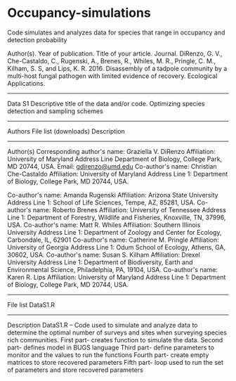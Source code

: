# Occupancy-simulations
Code simulates and analyzes data for species that range in occupancy and detection probability

Author(s). Year of publication. Title of your article. Journal. 
DiRenzo, G. V., Che-Castaldo, C., Rugenski, A., Brenes, R., Whiles, M. R., Pringle, C. M., Kilham, S. S, and Lips, K. R. 2016. Disassembly of a tadpole community by a multi-host fungal pathogen with limited evidence of recovery. Ecological Applications.
________________________________________
Data S1
Descriptive title of the data and/or code. 
Optimizing species detection and sampling schemes
________________________________________
Authors
File list (downloads)
Description
________________________________________
Author(s)
Corresponding author's name: Graziella V. DiRenzo
Affiliation: University of Maryland
Address Line Department of Biology, College Park, MD 20744, USA.
Email: gdirenzo@umd.edu
Co-author's name: Christian Che-Castaldo
Affiliation: University of Maryland
Address Line 1: Department of Biology, College Park, MD 20744, USA.

Co-author's name: Amanda Rugenski
Affiliation: Arizona State University
Address Line 1: School of Life Sciences, Tempe, AZ, 85281, USA.
Co-author's name: Roberto Brenes
Affiliation: University of Tennessee
Address Line 1: Department of Forestry, Wildlife and Fisheries, Knoxville, TN, 37996, USA.
Co-author's name: Matt R. Whiles
Affiliation: Southern Illinois University 
Address Line 1: Department of Zoology and Center for Ecology, Carbondale, IL, 62901
Co-author's name: Catherine M. Pringle
Affiliation: University of Georgia
Address Line 1: Odum School of Ecology, Athens, GA, 30602, USA.
Co-author's name: Susan S. Kilham
Affiliation: Drexel University
Address Line 1: Department of Biodiversity, Earth and Environmental Science, Philadelphia, PA, 19104, USA.
Co-author's name: Karen R. Lips
Affiliation: University of Maryland
Address Line 1: Department of Biology, College Park, MD 20744, USA.
________________________________________
File list
DataS1.R
________________________________________
Description
DataS1.R – Code used to simulate and analyze data to determine the optimal number of surveys and sites when surveying species rich communities. 
First part- creates function to simulate the data.
Second part- defines model in BUGS language
Third part- define parameters to monitor and the values to run the functions
Fourth part- create empty matrices to store recovered parameters
Fifth part- loop used to run the set of parameters and store recovered parameters


